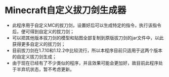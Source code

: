 # Minecraft自定义拔刀剑生成器

- 此程序用于自定义MC的拔刀剑，设置好后可以生成特定的指令，执行该指令后，便可得到自定义的拔刀剑；
- 可以把其他版本拔刀剑的模型和贴图全部复制到原版拔刀剑的jar文件中，以此获得更多自定义的拔刀剑；
- 目前拔刀剑在1.7.10和1.12.2中比较流行，所以本程序目前只适用于这两个版本的自定义拔刀剑生成；
- 由于现在已经有了不少类似的程序，并且效果可能会更加好，故目前此程序处于半弃坑状态，暂不考虑更新。
